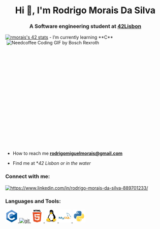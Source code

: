 <h1 align="center">Hi 👋, I'm Rodrigo Morais Da Silva
<h3 align="center">A Software engineering student at <a href="https://www.42lisboa.com/">42Lisbon</a></h3>
<a href="https://github.com/oakoudad/badge42"><img src="https://badge.mediaplus.ma/greenbinary/rmorais?UM6P=off" alt="rmorais's 42 stats" /></a>
<img align="right" src="https://media1.giphy.com/media/vhVqGkxDYxAaRbOWVp/giphy.gif?cid=ecf05e47eajqdkhs8hm7vbcvauxi77tpx9dggrbt0731iim9&amp;rid=giphy.gif&amp;ct=g" alt="Needcoffee Coding GIF by Bosch Rexroth" style="width: 500px; height: 347.917px; left: 0px; top: 0px; opacity: 1;"
<video style="width: 500px; height: 500px; left: 0px; top: 0px;" alt="Coding The Matrix GIF" src="https://media0.giphy.com/media/wwg1suUiTbCY8H8vIA/giphy.mp4?cid=790b761144865bf4357f38f6c01f0f118dd5cc2a95544a02&amp;rid=giphy.mp4&amp;ct=g" poster="https://media0.giphy.com/media/wwg1suUiTbCY8H8vIA/giphy_s.gif?cid=790b761144865bf4357f38f6c01f0f118dd5cc2a95544a02&amp;rid=giphy_s.gif&amp;ct=g" autoplay="" loop="" playsinline=""></video>
- I’m currently learning **C**

- How to reach me **rodrigomiguelmorais@gmail.com**

- Find me at **42 Lisbon or in the water*

<h3 align="left">Connect with me:</h3>
<p align="left">
<a href="https://www.linkedin.com/in/rodrigo-morais-da-silva-889701233/" target="blank"><img align="center"e src="https://raw.githubusercontent.com/rahuldkjain/github-profile-readme-generator/master/src/images/icons/Social/linked-in-alt.svg" alt="https://www.linkedin.com/in/rodrigo-morais-da-silva-889701233/" height="30" width="40" /></a>
</p>
     

        
<h3 align="left">Languages and Tools:</h3>
<p align="left"> <a href="https://www.cprogramming.com/" target="_blank" rel="noreferrer"> <img src="https://raw.githubusercontent.com/devicons/devicon/master/icons/c/c-original.svg" alt="c" width="40" height="40"/> </a> <a href="https://git-scm.com/" target="_blank" rel="noreferrer"> <img src="https://www.vectorlogo.zone/logos/git-scm/git-scm-icon.svg" alt="git" width="40" height="40"/> </a> <a href="https://www.w3.org/html/" target="_blank" rel="noreferrer"> <img src="https://raw.githubusercontent.com/devicons/devicon/master/icons/html5/html5-original-wordmark.svg" alt="html5" width="40" height="40"/> </a> <a href="https://www.linux.org/" target="_blank" rel="noreferrer"> <img src="https://raw.githubusercontent.com/devicons/devicon/master/icons/linux/linux-original.svg" alt="linux" width="40" height="40"/> </a> <a href="https://www.mysql.com/" target="_blank" rel="noreferrer"> <img src="https://raw.githubusercontent.com/devicons/devicon/master/icons/mysql/mysql-original-wordmark.svg" alt="mysql" width="40" height="40"/> </a> <a href="https://www.python.org" target="_blank" rel="noreferrer"> <img src="https://raw.githubusercontent.com/devicons/devicon/master/icons/python/python-original.svg" alt="python" width="40" height="40"/> </a> </p>
